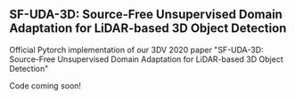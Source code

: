 ## SF-UDA-3D: Source-Free Unsupervised Domain Adaptation for LiDAR-based 3D Object Detection

Official Pytorch implementation of our 3DV 2020 paper "SF-UDA-3D: Source-Free Unsupervised Domain Adaptation for LiDAR-based 3D Object Detection"

Code coming soon!
